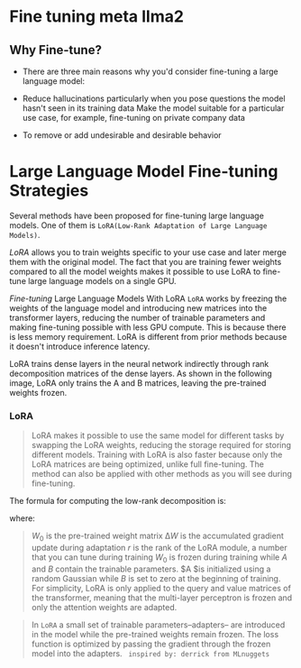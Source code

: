 # Fine tuning meta llma2
## Why Fine-tune?
* There are three main reasons why you'd consider fine-tuning a large language model:

* Reduce hallucinations particularly when you pose questions the model hasn't seen in its training data
Make the model suitable for a particular use case, for example, fine-tuning on private company data
* To remove or add undesirable and desirable behavior
 # Large Language Model Fine-tuning Strategies
Several methods have been proposed for fine-tuning large language models. One of them is `LoRA(Low-Rank Adaptation of Large Language Models)`.

_LoRA_ allows you to train weights specific to your use case and later merge them with the original model. The fact that you are training fewer weights compared to all the model weights makes it possible to use LoRA to fine-tune large language models on a single GPU.

_Fine-tuning_ Large Language Models With LoRA
`LoRA` works by freezing the weights of the language model and introducing new matrices into the transformer layers, reducing the number of trainable parameters and making fine-tuning possible with less GPU compute. This is because there is less memory requirement. LoRA is different from prior methods because it doesn't introduce inference latency.

LoRA trains dense layers in the neural network indirectly through rank decomposition matrices of the dense layers. As shown in the following image, LoRA only trains the A and B matrices, leaving the pre-trained weights frozen.


### LoRA
> LoRA makes it possible to use the same model for different tasks by swapping the LoRA weights, reducing the storage required for storing different models. Training with LoRA is also faster because only the LoRA matrices are being optimized, unlike full fine-tuning. The method can also be applied with other methods as you will see during fine-tuning.

The formula for computing the low-rank decomposition is:


where:
> $W_0$ is the pre-trained weight matrix
 $∆W$ is the accumulated gradient update during adaptation
 $r$ is the rank of the LoRA module, a number that you can tune during training
$W_0$ is frozen during training while $A$ and $B$ contain the trainable parameters. $A $is initialized using a random Gaussian while $B$ is set to zero at the beginning of training. For simplicity, LoRA is only applied to the query and value matrices of the transformer, meaning that the multi-layer perceptron is frozen and only the attention weights are adapted.

> In `LoRA` a small set of trainable parameters–adapters– are introduced in the model while the pre-trained weights remain frozen. The loss function is optimized by passing the gradient through the frozen model into the adapters.
` inspired by: derrick from MLnuggets` 
